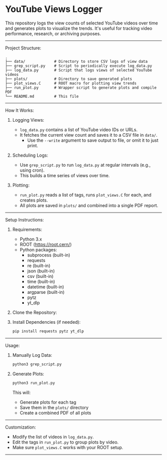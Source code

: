# YouTube Views Logger

This repository logs the view counts of selected YouTube videos over time and generates plots to visualize the trends. It's useful for tracking video performance, research, or archiving purposes.

---------------------------------------------------------------------

Project Structure:
```ASCII
.
├── data/             # Directory to store CSV logs of view data
├── grep_script.py    # Script to periodically execute log_data.py
├── log_data.py       # Script that logs views of selected YouTube videos
├── plots/            # Directory to save generated plots
├── plot_views.C      # ROOT macro for plotting view trends
├── run_plot.py       # Wrapper script to generate plots and compile PDF
└── README.md         # This file
```

---------------------------------------------------------------------

How It Works:

1. Logging Views:
   - `log_data.py` contains a list of YouTube video IDs or URLs.
   - It fetches the current view count and saves it to a CSV file in `data/`.
     - Use the `--write` argument to save output to file, or omit it to just print.

2. Scheduling Logs:
   - Use `grep_script.py` to run `log_data.py` at regular intervals (e.g., using cron).
   - This builds a time series of views over time.

3. Plotting:
   - `run_plot.py` reads a list of tags, runs `plot_views.C` for each, and creates plots.
   - All plots are saved in `plots/` and combined into a single PDF report.

---------------------------------------------------------------------

Setup Instructions:

1. Requirements:
   - Python 3.x
   - ROOT (https://root.cern/)
   - Python packages:
     - subprocess (built-in)
     - requests
     - re (built-in)
     - json (built-in)
     - csv (built-in)
     - time (built-in)
     - datetime (built-in)
     - argparse (built-in)
     - pytz
     - yt_dlp

2. Clone the Repository:

3. Install Dependencies (if needed):
   ```BASH
   pip install requests pytz yt_dlp
   ```

---------------------------------------------------------------------

Usage:

1. Manually Log Data:
   ```BASH
   python3 grep_script.py
   ```

3. Generate Plots:
   ```BASH
   python3 run_plot.py
   ```

   This will:
   - Generate plots for each tag
   - Save them in the `plots/` directory
   - Create a combined PDF of all plots

---------------------------------------------------------------------

Customization:

- Modify the list of videos in `log_data.py`.
- Edit the tags in `run_plot.py` to group plots by video.
- Make sure `plot_views.C` works with your ROOT setup.

---------------------------------------------------------------------
